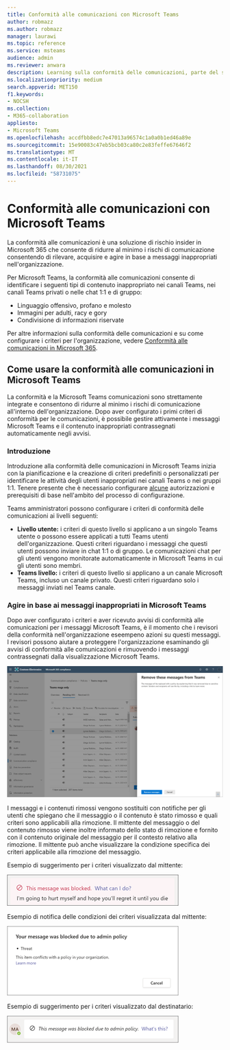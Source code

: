 ```yaml
---
title: Conformità alle comunicazioni con Microsoft Teams
author: robmazz
ms.author: robmazz
manager: laurawi
ms.topic: reference
ms.service: msteams
audience: admin
ms.reviewer: anwara
description: Learning sulla conformità delle comunicazioni, parte del set di soluzioni di rischio insider, dal punto di vista Microsoft Teams (fa parte della funzionalità di conformità alle comunicazioni M365).
ms.localizationpriority: medium
search.appverid: MET150
f1.keywords:
- NOCSH
ms.collection:
- M365-collaboration
appliesto:
- Microsoft Teams
ms.openlocfilehash: accdfbb8edc7e47013a96574c1a0a0b1ed46a89e
ms.sourcegitcommit: 15e90083c47eb5bcb03ca80c2e83feffe67646f2
ms.translationtype: MT
ms.contentlocale: it-IT
ms.lasthandoff: 08/30/2021
ms.locfileid: "58731075"
---
```

# <a name="communication-compliance-with-microsoft-teams"></a>Conformità alle comunicazioni con Microsoft Teams

La conformità alle comunicazioni è una soluzione di rischio insider in Microsoft 365 che consente di ridurre al minimo i rischi di comunicazione consentendo di rilevare, acquisire e agire in base a messaggi inappropriati nell'organizzazione.

Per Microsoft Teams, la conformità alle [](/microsoft-365/compliance/communication-compliance-feature-reference) comunicazioni consente di identificare i seguenti tipi di contenuto inappropriato nei canali Teams, nei canali Teams privati o nelle chat 1:1 e di gruppo:

- Linguaggio offensivo, profano e molesto
- Immagini per adulti, racy e gory
- Condivisione di informazioni riservate

Per altre informazioni sulla conformità delle comunicazioni e su come configurare i criteri per l'organizzazione, vedere [Conformità alle comunicazioni in Microsoft 365](/microsoft-365/compliance/communication-compliance).

## <a name="how-to-use-communication-compliance-in-microsoft-teams"></a>Come usare la conformità alle comunicazioni in Microsoft Teams

La conformità e la Microsoft Teams comunicazioni sono strettamente integrate e consentono di ridurre al minimo i rischi di comunicazione all'interno dell'organizzazione. Dopo aver configurato i primi criteri di conformità per le comunicazioni, è possibile gestire attivamente i messaggi Microsoft Teams e il contenuto inappropriati contrassegnati automaticamente negli avvisi.

### <a name="getting-started"></a>Introduzione

Introduzione alla conformità delle comunicazioni in [](/microsoft-365/compliance/communication-compliance-plan) Microsoft Teams inizia con la pianificazione e la creazione di criteri predefiniti o personalizzati per identificare le attività degli utenti inappropriati nei canali Teams o nei gruppi 1:1. Tenere presente che è necessario configurare [alcune](/microsoft-365/compliance/communication-compliance-configure) autorizzazioni e prerequisiti di base nell'ambito del processo di configurazione.

Teams amministratori possono configurare i criteri di conformità delle comunicazioni ai livelli seguenti:

- **Livello utente:** i criteri di questo livello si applicano a un singolo Teams utente o possono essere applicati a tutti Teams utenti dell'organizzazione. Questi criteri riguardano i messaggi che questi utenti possono inviare in chat 1:1 o di gruppo. Le comunicazioni chat per gli utenti vengono monitorate automaticamente in Microsoft Teams in cui gli utenti sono membri.
- **Teams livello:** i criteri di questo livello si applicano a un canale Microsoft Teams, incluso un canale privato. Questi criteri riguardano solo i messaggi inviati nel Teams canale.

### <a name="act-on-inappropriate-messages-in-microsoft-teams"></a>Agire in base ai messaggi inappropriati in Microsoft Teams

Dopo aver configurato i criteri e aver ricevuto avvisi di conformità alle comunicazioni per i messaggi Microsoft Teams, è il momento che i revisori della conformità nell'organizzazione eseempeno azioni su questi messaggi. I revisori possono aiutare a proteggere l'organizzazione esaminando gli avvisi di conformità alle comunicazioni e rimuovendo i messaggi contrassegnati dalla visualizzazione Microsoft Teams.

![Rimuovere un messaggio in Teams.](./media/communication-compliance-remove-teams-message.png)

I messaggi e i contenuti rimossi vengono sostituiti con notifiche per gli utenti che spiegano che il messaggio o il contenuto è stato rimosso e quali criteri sono applicabili alla rimozione. Il mittente del messaggio o del contenuto rimosso viene inoltre informato dello stato di rimozione e fornito con il contenuto originale del messaggio per il contesto relativo alla rimozione. Il mittente può anche visualizzare la condizione specifica dei criteri applicabile alla rimozione del messaggio.

Esempio di suggerimento per i criteri visualizzato dal mittente:

![Suggerimento per i criteri per il mittente.](./media/communication-compliance-warning-1.png)

Esempio di notifica delle condizioni dei criteri visualizzata dal mittente:

![Informazioni sulle condizioni dei criteri per il mittente.](./media/communication-compliance-warning-2.png)

Esempio di suggerimento per i criteri visualizzato dal destinatario:

![Suggerimento per i criteri per il destinatario.](./media/communication-compliance-warning-3.png)